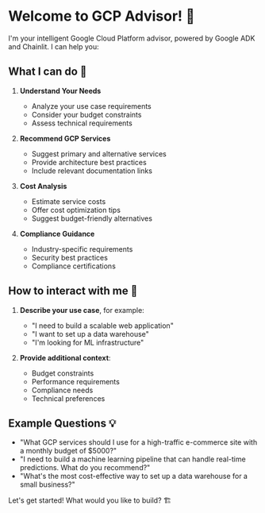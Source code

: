# Welcome to GCP Advisor! 👋

I'm your intelligent Google Cloud Platform advisor, powered by Google ADK and Chainlit. I can help you:

## What I can do 🚀

1. **Understand Your Needs**
   - Analyze your use case requirements
   - Consider your budget constraints
   - Assess technical requirements

2. **Recommend GCP Services**
   - Suggest primary and alternative services
   - Provide architecture best practices
   - Include relevant documentation links

3. **Cost Analysis**
   - Estimate service costs
   - Offer cost optimization tips
   - Suggest budget-friendly alternatives

4. **Compliance Guidance**
   - Industry-specific requirements
   - Security best practices
   - Compliance certifications

## How to interact with me 💭

1. **Describe your use case**, for example:
   - "I need to build a scalable web application"
   - "I want to set up a data warehouse"
   - "I'm looking for ML infrastructure"

2. **Provide additional context**:
   - Budget constraints
   - Performance requirements
   - Compliance needs
   - Technical preferences

## Example Questions 💡

- "What GCP services should I use for a high-traffic e-commerce site with a monthly budget of $5000?"
- "I need to build a machine learning pipeline that can handle real-time predictions. What do you recommend?"
- "What's the most cost-effective way to set up a data warehouse for a small business?"

Let's get started! What would you like to build? 🏗️ 